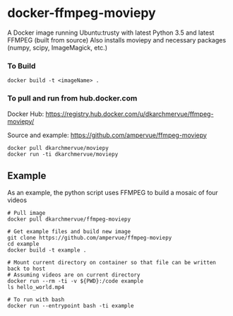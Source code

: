 # docker-ffmpeg-moviepy

A Docker image running Ubuntu:trusty with latest Python 3.5 and latest FFMPEG (built from source)
Also installs moviepy and necessary packages (numpy, scipy, ImageMagick, etc.)

### To Build

~~~~
docker build -t <imageName> .
~~~~

### To pull and run from hub.docker.com

Docker Hub: https://registry.hub.docker.com/u/dkarchmervue/ffmpeg-moviepy/

Source and example: https://github.com/ampervue/ffmpeg-moviepy

~~~~
docker pull dkarchmervue/moviepy
docker run -ti dkarchmervue/moviepy
~~~~

## Example

As an example, the python script uses FFMPEG to build a mosaic of
four videos

~~~~
# Pull image
docker pull dkarchmervue/ffmpeg-moviepy

# Get example files and build new image
git clone https://github.com/ampervue/ffmpeg-moviepy
cd example
docker build -t example .

# Mount current directory on container so that file can be written back to host
# Assuming videos are on current directory
docker run --rm -ti -v ${PWD}:/code example
ls hello_world.mp4

# To run with bash
docker run --entrypoint bash -ti example
~~~~